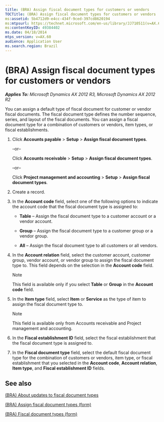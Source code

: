 ```yaml
---
title: (BRA) Assign fiscal document types for customers or vendors
TOCTitle: (BRA) Assign fiscal document types for customers or vendors
ms:assetid: 5b4712d9-e4cc-434f-9ced-397cd8620194
ms:mtpsurl: https://technet.microsoft.com/en-us/library/JJ710511(v=AX.60)
ms:contentKeyID: 49384402
ms.date: 04/18/2014
mtps_version: v=AX.60
audience: Application User
ms.search.region: Brazil
---
```


# (BRA) Assign fiscal document types for customers or vendors 


_**Applies To:** Microsoft Dynamics AX 2012 R3, Microsoft Dynamics AX 2012 R2_

You can assign a default type of fiscal document for customer or vendor fiscal documents. The fiscal document type defines the number sequence, series, and layout of the fiscal documents. You can assign a fiscal document type for a combination of customers or vendors, item types, or fiscal establishments.

1.  Click **Accounts payable** \> **Setup** \> **Assign fiscal document types**.
    
    –or–
    
    Click **Accounts receivable** \> **Setup** \> **Assign fiscal document types**.
    
    –or–
    
    Click **Project management and accounting** \> **Setup** \> **Assign fiscal document types**.

2.  Create a record.

3.  In the **Account code** field, select one of the following options to indicate the account code that the fiscal document type is assigned to:
    
      - **Table** – Assign the fiscal document type to a customer account or a vendor account.
    
      - **Group** – Assign the fiscal document type to a customer group or a vendor group.
    
      - **All** – Assign the fiscal document type to all customers or all vendors.

4.  In the **Account relation** field, select the customer account, customer group, vendor account, or vendor group to assign the fiscal document type to. This field depends on the selection in the **Account code** field.
    

    > [!NOTE]
    > <P>This field is available only if you select <STRONG>Table</STRONG> or <STRONG>Group</STRONG> in the <STRONG>Account code</STRONG> field.</P>



5.  In the **Item type** field, select **Item** or **Service** as the type of item to assign the fiscal document type to.
    

    > [!NOTE]
    > <P>This field is available only from Accounts receivable and Project management and accounting.</P>



6.  In the **Fiscal establishment ID** field, select the fiscal establishment that the fiscal document type is assigned to.

7.  In the **Fiscal document type** field, select the default fiscal document type for the combination of customers or vendors, item type, or fiscal establishment that you selected in the **Account code**, **Account relation**, **Item type**, and **Fiscal establishment ID** fields.

## See also

[(BRA) About updates to fiscal document types](bra-about-updates-to-fiscal-document-types.md)

[(BRA) Assign fiscal document types (form)](https://technet.microsoft.com/en-us/library/jj710506\(v=ax.60\))

[(BRA) Fiscal document types (form)](https://technet.microsoft.com/en-us/library/jj710551\(v=ax.60\))

  


